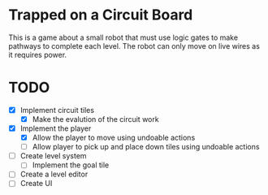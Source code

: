 # Trapped on a Circuit Board

This is a game about a small robot that must use logic gates to make pathways to complete each level. The robot can only move on live wires as it requires power. 


# TODO

- [X] Implement circuit tiles
  - [X] Make the evalution of the circuit work
- [x] Implement the player
  - [x] Allow the player to move using undoable actions
  - [ ] Allow player to pick up and place down tiles using undoable actions
- [ ] Create level system
  - [ ] Implement the goal tile
- [ ] Create a level editor
- [ ] Create UI
